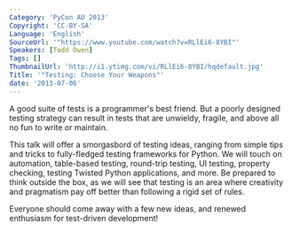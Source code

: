 ```yaml
---
Category: 'PyCon AU 2013'
Copyright: 'CC-BY-SA'
Language: 'English'
SourceUrl: '"https://www.youtube.com/watch?v=RLlEi6-8YBI"'
Speakers: [Todd Owen]
Tags: []
ThumbnailUrl: 'http://i1.ytimg.com/vi/RLlEi6-8YBI/hqdefault.jpg'
Title: '"Testing: Choose Your Weapons"'
date: '2013-07-06'
---
```

A good suite of tests is a programmer's best friend. But a poorly designed testing strategy can result in tests that are unwieldy, fragile, and above all no fun to write or maintain.

This talk will offer a smorgasbord of testing ideas, ranging from simple tips and tricks to fully-fledged testing frameworks for Python. We will touch on automation, table-based testing, round-trip testing, UI testing, property checking, testing Twisted Python applications, and more. Be prepared to think outside the box, as we will see that testing is an area where creativity and pragmatism pay off better than following a rigid set of rules.

Everyone should come away with a few new ideas, and renewed enthusiasm for test-driven development!